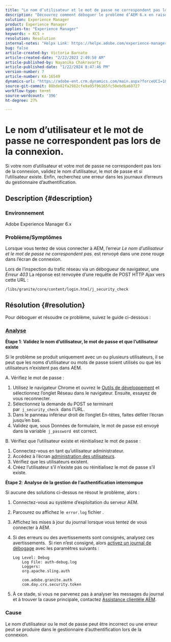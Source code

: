 ```yaml
---
title: "Le nom d’utilisateur et le mot de passe ne correspondent pas lors de la connexion"
description: "Découvrez comment déboguer le problème d’AEM 6.x en raison duquel le nom d’utilisateur et le mot de passe ne correspondent pas lors de la connexion. Validez le nom d’utilisateur, le mot de passe et vérifiez les logs d’erreur."
solution: Experience Manager
product: Experience Manager
applies-to: "Experience Manager"
keywords: « KCS »
resolution: Resolution
internal-notes: "Helpx Link: https://helpx.adobe.com/experience-manager/kb/user-name-and-password-do-not-match-on-login.html"
bug: false
article-created-by: Victoria Barnato
article-created-date: "2/22/2023 2:49:50 AM"
article-published-by: Nayanika Chakravarty
article-published-date: "1/22/2024 8:47:46 PM"
version-number: 7
article-number: KA-16549
dynamics-url: "https://adobe-ent.crm.dynamics.com/main.aspx?forceUCI=1&pagetype=entityrecord&etn=knowledgearticle&id=e998cd92-5bb2-ed11-83fe-6045bd0067ea"
source-git-commit: 88bde82fa2982cfe9a95f96165fc50ebd6a60727
workflow-type: tm+mt
source-wordcount: '396'
ht-degree: 27%

---
```


# Le nom d’utilisateur et le mot de passe ne correspondent pas lors de la connexion.


Si votre nom d’utilisateur et votre mot de passe ne correspondent pas lors de la connexion, validez le nom d’utilisateur, le mot de passe et si l’utilisateur existe. Enfin, recherchez une erreur dans les journaux d’erreurs du gestionnaire d’authentification.

## Description {#description}


### Environnement

Adobe Experience Manager 6.x

### Problème/Symptômes

Lorsque vous tentez de vous connecter à AEM, l’erreur *Le nom d’utilisateur et le mot de passe ne correspondent pas.* est renvoyé dans une zone rouge dans l’écran de connexion.

Lors de l’inspection du trafic réseau via un débogueur de navigateur, une *Erreur 403* La réponse est renvoyée d’une requête de POST HTTP Ajax vers cette URL :

`/libs/granite/core/content/login.html/j_security_check`


## Résolution {#resolution}


Pour déboguer et résoudre ce problème, suivez le guide ci-dessous :

### <u><b>Analyse</b></u>

<b>Étape 1</b>: <b>Validez le nom d’utilisateur, le mot de passe et que l’utilisateur existe</b>

Si le problème se produit uniquement avec un ou plusieurs utilisateurs, il se peut que les noms d’utilisateur ou mots de passe soient utilisés ou que les utilisateurs n’existent pas dans AEM.

A. Vérifiez le mot de passe :

1. Utilisez le navigateur Chrome et ouvrez le [Outils de développement](https://developer.chrome.com/devtools) et sélectionnez l’onglet Réseau dans le navigateur. Ensuite, essayez de vous reconnecter.
2. Sélectionnez la demande du POST se terminant par` j_security_check `dans l’URL.
3. Dans le panneau inférieur droit de l’onglet En-têtes, faites défiler l’écran jusqu’en bas.
4. Validez que, sous Données de formulaire, le mot de passe est envoyé dans la variable` j_password `est correct.


B. Vérifiez que l’utilisateur existe et réinitialisez le mot de passe :

1. Connectez-vous en tant qu’utilisateur administrateur.
2. Accédez à l’écran [administration des utilisateurs](https://experienceleague.adobe.com/docs/experience-manager-65/administering/home.html?lang=en&amp;amp;topic=/experience-manager/6-5/sites/administering/morehelp/security.ug.js).
3. Vérifiez que les utilisateurs existent.
4. Créez l’utilisateur s’il n’existe pas ou réinitialisez le mot de passe s’il existe.


<b>Étape 2</b>: <b>Analyse de la gestion de l’authentification interrompue</b>

Si aucune des solutions ci-dessus ne résout le problème, alors :

1. Connectez-vous au système d’exploitation du serveur AEM.
2. Parcourez ou affichez le` error.log` fichier .
3. Affichez les mises à jour du journal lorsque vous tentez de vous connecter à AEM.
4. Si des erreurs ou des avertissements sont consignés, analysez ces avertissements.  Si rien n’est consigné, alors [activez un journal de débogage](https://experienceleague.adobe.com/docs/experience-manager-65/deploying/configuring/configure-logging.html) avec les paramètres suivants :


   ```
   Log Level: Debug
       Log File: auth-debug.log
       Loggers:
       org.apache.sling.auth
   
       com.adobe.granite.auth
       com.day.crx.security.token
   ```


5. À ce stade, si vous ne parvenez pas à analyser les messages du journal et à trouver la cause principale, contactez [Assistance clientèle AEM](https://experienceleague.adobe.com/?support-solution=Experience+Manager&amp;lang=fr#support).


### <b>Cause</b>

Le nom d’utilisateur ou le mot de passe peut être incorrect ou une erreur peut se produire dans le gestionnaire d’authentification lors de la connexion.
